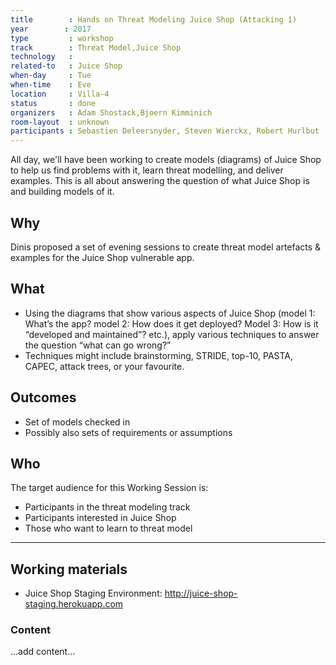 ```yaml
---
title        : Hands on Threat Modeling Juice Shop (Attacking 1)
year		: 2017
type         : workshop
track        : Threat Model,Juice Shop
technology   :
related-to   : Juice Shop
when-day     : Tue
when-time    : Eve
location     : Villa-4
status       : done
organizers   : Adam Shostack,Bjoern Kimminich
room-layout  : unknown
participants : Sebastien Deleersnyder, Steven Wierckx, Robert Hurlbut
---
```


All day, we'll have been working to create models (diagrams) of Juice Shop to help us find problems with it, learn threat modelling, and deliver examples.  This is all about answering the question of what Juice Shop is and building models of it.

## Why

Dinis proposed a set of evening sessions to create threat model artefacts & examples for the Juice Shop vulnerable app.

## What

- Using the diagrams that show various aspects of Juice Shop (model 1: What’s the app? model 2: How does it get deployed? Model 3: How is it “developed and maintained”? etc.), apply various techniques to answer the question “what can go wrong?”
- Techniques might include brainstorming, STRIDE, top-10, PASTA, CAPEC, attack trees, or your favourite.

## Outcomes

- Set of models checked in  
- Possibly also sets of requirements or assumptions

## Who

The target audience for this Working Session is:

- Participants in the threat modeling track
- Participants interested in Juice Shop
- Those who want to learn to threat model

--- 

## Working materials

* Juice Shop Staging Environment: <http://juice-shop-staging.herokuapp.com>

### Content

...add content...
